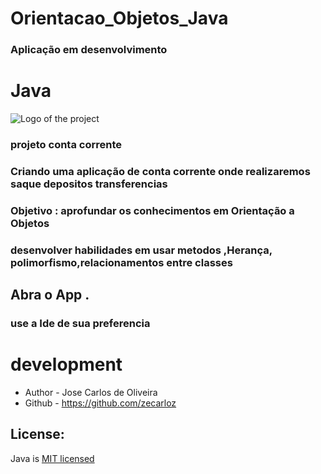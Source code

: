 # Orientacao_Objetos_Java
### Aplicação em desenvolvimento
# Java 

![Logo of the project](https://encrypted-tbn0.gstatic.com/images?q=tbn:ANd9GcQG5aiCu3igLKllSE4eQOpKSY15TkXk7JpAOw&usqp=CAU)

### projeto conta corrente
<p text-align="center">
  <a href="" /></a>
</p>


### Criando uma aplicação de conta corrente onde realizaremos saque depositos transferencias


### Objetivo : aprofundar os conhecimentos em Orientação a Objetos
### desenvolver habilidades em usar metodos ,Herança, polimorfismo,relacionamentos entre classes

## Abra o App .
### use a Ide de sua preferencia


# development


- Author - Jose Carlos de Oliveira
- Github - https://github.com/zecarloz

## License:

Java is  [MIT licensed](LICENSE) 
